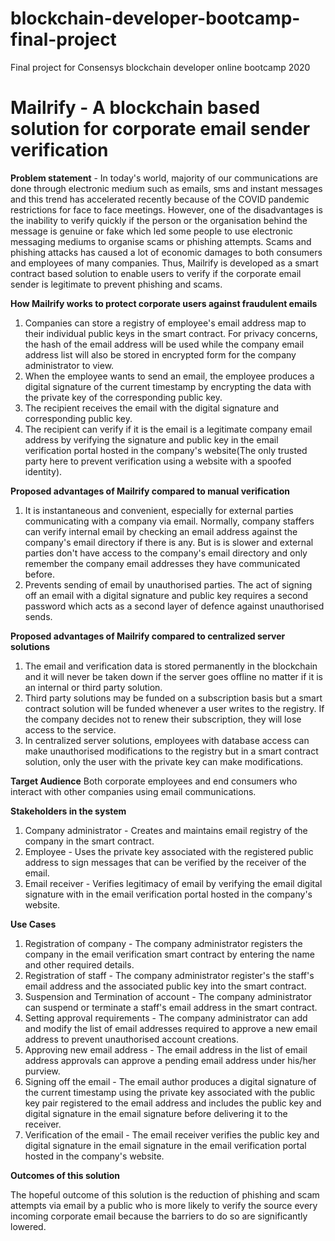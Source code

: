 # blockchain-developer-bootcamp-final-project
Final project for Consensys blockchain developer online bootcamp 2020

# Mailrify - A blockchain based solution for corporate email sender verification

**Problem statement** - In today's world, majority of our communications are done through electronic medium such as emails, sms and instant messages and this trend has accelerated recently because of the COVID pandemic restrictions for face to face  meetings. However, one of the disadvantages is the inability to verify quickly if the person or the organisation behind the message is genuine or fake which led some people to use electronic messaging mediums to organise scams or phishing attempts. Scams and phishing attacks has caused a lot of economic damages to both consumers and employees of many companies. Thus, Mailrify is developed as a smart contract based solution to enable users to verify if the corporate email sender is legitimate to prevent phishing and scams.

**How Mailrify works to protect corporate users against fraudulent emails**

1. Companies can store a registry of employee's email address map to their individual public keys in the smart contract. For privacy concerns, the hash of the email address will be used while the company email address list will also be stored in encrypted form for the company administrator to view. 
2. When the employee wants to send an email, the employee produces a digital signature of the current timestamp by encrypting the data with the private key of the corresponding public key.
3. The recipient receives the email with the digital signature and corresponding public key.
4. The recipient can verify if it is the email is a legitimate company email address by verifying the signature and public key in the email verification portal hosted in the company's website(The only trusted party here to prevent verification using a website with a spoofed identity).

**Proposed advantages of Mailrify compared to manual verification**

1. It is instantaneous and convenient, especially for external parties communicating with a company via email. Normally, company staffers can verify internal email by checking an email address against the company's email directory if there is any. But is is slower and external parties don't have access to the company's email directory and only remember the company email addresses they have communicated before.
2. Prevents sending of email by unauthorised parties. The act of signing off an email with a digital signature and public key requires a second password which acts as a second layer of defence against unauthorised sends.

**Proposed advantages of Mailrify compared to centralized server solutions**

1. The email and verification data is stored permanently in the blockchain and it will never be taken down if the server goes offline no matter if it is an internal or third party solution.
2. Third party solutions may be funded on a subscription basis but a smart contract solution will be funded whenever a user writes to the registry. If the company decides not to renew their subscription, they will lose access to the service.
3. In centralized server solutions, employees with database access can make unauthorised modifications to the registry but in a smart contract solution, only the user with the private key can make modifications.

**Target Audience**
Both corporate employees and end consumers who interact with other companies using email communications.

**Stakeholders in the system**

1) Company administrator - Creates and maintains email registry of the company in the smart contract.
2) Employee - Uses the private key associated with the registered public address to sign messages that can be verified by the receiver of the email.
3) Email receiver - Verifies legitimacy of email by verifying the email digital signature with in the email verification portal hosted in the company's website.

**Use Cases**

1) Registration of company - The company administrator registers the company in the email verification smart contract by entering the name and other required details.
2) Registration of staff - The company administrator register's the staff's email address and the associated public key into the smart contract.
3) Suspension and Termination of account - The company administrator can suspend or terminate a staff's email address in the smart contract.
4) Setting approval requirements - The company administrator can add and modify the list of email addresses required to approve a new email address to prevent unauthorised account creations.
5) Approving new email address - The email address in the list of email address approvals can approve a pending email address under his/her purview.
6) Signing off the email -  The email author produces a digital signature of the current timestamp using the private key associated with the public key pair registered to the email address and includes the public key and digital signature in the email signature before delivering it to the receiver.
7) Verification of the email -  The email receiver verifies the public key and digital signature in the email signature in the email verification portal hosted in the company's website.

**Outcomes of this solution**

The hopeful outcome of this solution is the reduction of phishing and scam attempts via email by a public who is more likely to verify the source every incoming corporate email because the barriers to do so are significantly lowered.
